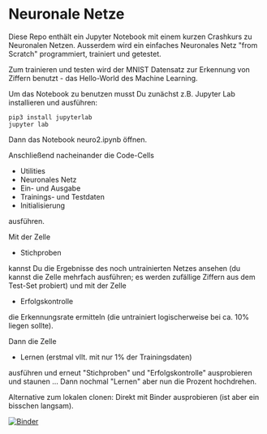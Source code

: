 # Neuronale Netze

Diese Repo enthält ein Jupyter Notebook mit einem kurzen Crashkurs zu Neuronalen Netzen.
Ausserdem wird ein einfaches Neuronales Netz "from Scratch" programmiert, trainiert und getestet.

Zum trainieren und testen wird der MNIST Datensatz zur Erkennung von Ziffern benutzt - das Hello-World des Machine Learning.

Um das Notebook zu benutzen musst Du zunächst z.B. Jupyter Lab installieren und ausführen:

    pip3 install jupyterlab
    jupyter lab


Dann das Notebook neuro2.ipynb öffnen.

Anschließend nacheinander die Code-Cells 

- Utilities
- Neuronales Netz
- Ein- und Ausgabe
- Trainings- und Testdaten
- Initialisierung

ausführen.

Mit der Zelle 
- Stichproben

kannst Du die Ergebnisse des noch untrainierten Netzes ansehen (du kannst die Zelle mehrfach ausführen; es werden zufällige Ziffern aus dem Test-Set probiert) und mit der Zelle

- Erfolgskontrolle

die Erkennungsrate ermitteln (die untrainiert logischerweise bei ca. 10% liegen sollte).

Dann die Zelle 

- Lernen  (erstmal vllt. mit nur 1% der Trainingsdaten)

ausführen und erneut "Stichproben" und "Erfolgskontrolle" ausprobieren und staunen ... 
Dann nochmal "Lernen" aber nun die Prozent hochdrehen.  


Alternative zum lokalen clonen: Direkt mit Binder ausprobieren (ist aber ein bisschen langsam).

[![Binder](https://mybinder.org/badge_logo.svg)](https://mybinder.org/v2/gh/guhmuc/NeuronaleNetzeVortrag/HEAD?labpath=neuro2.ipynb)
